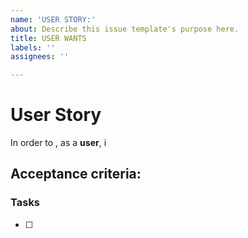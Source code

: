 ```yaml
---
name: 'USER STORY:'
about: Describe this issue template's purpose here.
title: USER WANTS
labels: ''
assignees: ''

---
```


# User Story 

In order to , as a **user**, i 

## Acceptance criteria:


### Tasks

-[ ]

